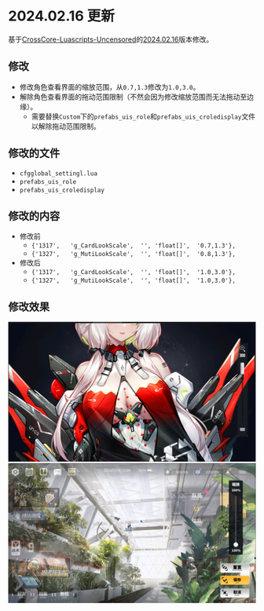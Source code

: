 # 2024.02.16 更新

基于[CrossCore-Luascripts-Uncensored](https://github.com/AXiX-official/CrossCore-Luascripts-Uncensored)的[2024.02.16](https://github.com/AXiX-official/CrossCore-Luascripts-Uncensored/releases/tag/2024.02.16)版本修改。

## 修改

- 修改角色查看界面的缩放范围，从`0.7,1.3`修改为`1.0,3.0`。
- 解除角色查看界面的拖动范围限制（不然会因为修改缩放范围而无法拖动至边缘）。
  - 需要替换`Custom`下的`prefabs_uis_role`和`prefabs_uis_croledisplay`文件以解除拖动范围限制。

## 修改的文件

- `cfgglobal_settingl.lua`
- `prefabs_uis_role`
- `prefabs_uis_croledisplay`

## 修改的内容

- 修改前
  - `{'1317',	'g_CardLookScale',	'',	'float[]',	'0.7,1.3'},`
  - `{'1327',	'g_MutiLookScale',	'',	'float[]',	'0.8,1.3'},`
- 修改后
  - `{'1317',	'g_CardLookScale',	'',	'float[]',	'1.0,3.0'},`
  - `{'1327',	'g_MutiLookScale',	'',	'float[]',	'1.0,3.0'},`

## 修改效果

![Example Image](example.png)
![Example Image](example1.png)
